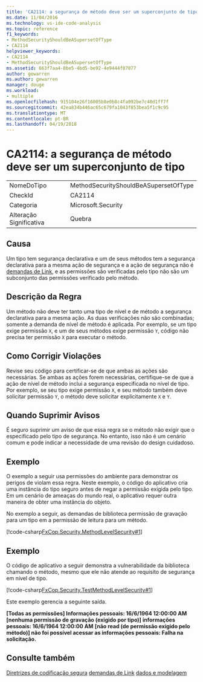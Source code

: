 ```yaml
---
title: 'CA2114: a segurança de método deve ser um superconjunto de tipo'
ms.date: 11/04/2016
ms.technology: vs-ide-code-analysis
ms.topic: reference
f1_keywords:
- MethodSecurityShouldBeASupersetOfType
- CA2114
helpviewer_keywords:
- CA2114
- MethodSecurityShouldBeASupersetOfType
ms.assetid: 663f7aa4-8be5-4bd5-be92-4e9444f07077
author: gewarren
ms.author: gewarren
manager: douge
ms.workload:
- multiple
ms.openlocfilehash: 915104e26f16005b8e0b8c4fa092be7c40d1ff7f
ms.sourcegitcommit: 42ea834b446ac65c679fa1043f853bea5f1c9c95
ms.translationtype: MT
ms.contentlocale: pt-BR
ms.lasthandoff: 04/19/2018
---
```

# <a name="ca2114-method-security-should-be-a-superset-of-type"></a>CA2114: a segurança de método deve ser um superconjunto de tipo
|||
|-|-|
|NomeDoTipo|MethodSecurityShouldBeASupersetOfType|
|CheckId|CA2114|
|Categoria|Microsoft.Security|
|Alteração Significativa|Quebra|

## <a name="cause"></a>Causa
 Um tipo tem segurança declarativa e um de seus métodos tem a segurança declarativa para a mesma ação de segurança e a ação de segurança não é [demandas de Link](/dotnet/framework/misc/link-demands), e as permissões são verificadas pelo tipo não são um subconjunto das permissões verificado pelo método.

## <a name="rule-description"></a>Descrição da Regra
 Um método não deve ter tanto uma tipo de nível e de método a segurança declarativa para a mesma ação. As duas verificações não são combinadas; somente a demanda de nível de método é aplicada. Por exemplo, se um tipo exige permissão `X`, e um de seus métodos exige permissão `Y`, código não precisa ter permissão `X` para executar o método.

## <a name="how-to-fix-violations"></a>Como Corrigir Violações
 Revise seu código para certificar-se de que ambas as ações são necessárias. Se ambas as ações forem necessárias, certifique-se de que a ação de nível de método inclui a segurança especificada no nível de tipo. Por exemplo, se seu tipo exige permissão `X`, e seu método também deve solicitar permissão `Y`, o método deve solicitar explicitamente `X` e `Y`.

## <a name="when-to-suppress-warnings"></a>Quando Suprimir Avisos
 É seguro suprimir um aviso de que essa regra se o método não exigir que o especificado pelo tipo de segurança. No entanto, isso não é um cenário comum e pode indicar a necessidade de uma revisão do design cuidadoso.

## <a name="example"></a>Exemplo
 O exemplo a seguir usa permissões do ambiente para demonstrar os perigos de violam essa regra. Neste exemplo, o código do aplicativo cria uma instância do tipo seguro antes de negar a permissão exigida pelo tipo. Em um cenário de ameaças do mundo real, o aplicativo requer outra maneira de obter uma instância do objeto.

 No exemplo a seguir, as demandas de biblioteca permissão de gravação para um tipo em a permissão de leitura para um método.

 [!code-csharp[FxCop.Security.MethodLevelSecurity#1](../code-quality/codesnippet/CSharp/ca2114-method-security-should-be-a-superset-of-type_1.cs)]

## <a name="example"></a>Exemplo
 O código de aplicativo a seguir demonstra a vulnerabilidade da biblioteca chamando o método, mesmo que ele não atende ao requisito de segurança em nível de tipo.

 [!code-csharp[FxCop.Security.TestMethodLevelSecurity#1](../code-quality/codesnippet/CSharp/ca2114-method-security-should-be-a-superset-of-type_2.cs)]

 Este exemplo gerencia a seguinte saída.

 **[Todas as permissões] Informações pessoais: 16/6/1964 12:00:00 AM**
 **[nenhuma permissão de gravação (exigido por tipo)] informações pessoais: 16/6/1964 12:00:00 AM**
 **[não read (de permissão exigido pelo método)] não foi possível acessar as informações pessoais: Falha na solicitação.**
## <a name="see-also"></a>Consulte também
 [Diretrizes de codificação segura](/dotnet/standard/security/secure-coding-guidelines) [demandas de Link](/dotnet/framework/misc/link-demands) [dados e modelagem](/dotnet/framework/data/index)